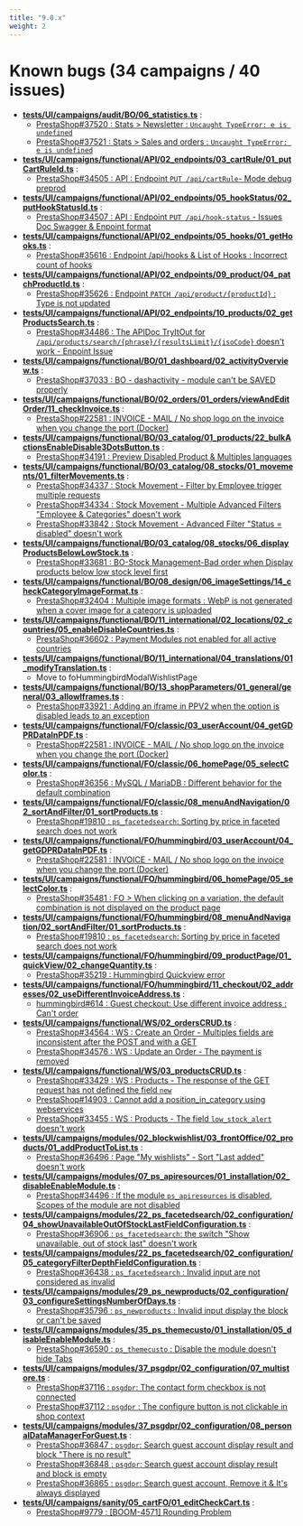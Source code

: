 ```yaml
---
title: "9.0.x"
weight: 2
---
```


# Known bugs (34 campaigns / 40 issues)
* **[tests/UI/campaigns/audit/BO/06_statistics.ts](https://github.com/PrestaShop/PrestaShop/tree/9.0.x/tests/UI/campaigns/audit/BO/06_statistics.ts)** :
  * [PrestaShop#37520 : Stats > Newsletter : `Uncaught TypeError: e is undefined`](https://github.com/PrestaShop/PrestaShop/issues/37520)
  * [PrestaShop#37521 : Stats > Sales and orders : `Uncaught TypeError: e is undefined`](https://github.com/PrestaShop/PrestaShop/issues/37521)
* **[tests/UI/campaigns/functional/API/02_endpoints/03_cartRule/01_putCartRuleId.ts](https://github.com/PrestaShop/PrestaShop/tree/9.0.x/tests/UI/campaigns/functional/API/02_endpoints/03_cartRule/01_putCartRuleId.ts)** :
  * [PrestaShop#34505 : API : Endpoint `PUT /api/cartRule`- Mode debug preprod ](https://github.com/PrestaShop/PrestaShop/issues/34505)
* **[tests/UI/campaigns/functional/API/02_endpoints/05_hookStatus/02_putHookStatusId.ts](https://github.com/PrestaShop/PrestaShop/tree/9.0.x/tests/UI/campaigns/functional/API/02_endpoints/05_hookStatus/02_putHookStatusId.ts)** :
  * [PrestaShop#34507 : API : Endpoint `PUT /api/hook-status` - Issues Doc Swagger & Enpoint format ](https://github.com/PrestaShop/PrestaShop/issues/34507)
* **[tests/UI/campaigns/functional/API/02_endpoints/05_hooks/01_getHooks.ts](https://github.com/PrestaShop/PrestaShop/tree/9.0.x/tests/UI/campaigns/functional/API/02_endpoints/05_hooks/01_getHooks.ts)** :
  * [PrestaShop#35616 : Endpoint /api/hooks & List of Hooks : Incorrect count of hooks](https://github.com/PrestaShop/PrestaShop/issues/35616)
* **[tests/UI/campaigns/functional/API/02_endpoints/09_product/04_patchProductId.ts](https://github.com/PrestaShop/PrestaShop/tree/9.0.x/tests/UI/campaigns/functional/API/02_endpoints/09_product/04_patchProductId.ts)** :
  * [PrestaShop#35626 : Endpoint `PATCH /api/product/{productId}` : Type is not updated](https://github.com/PrestaShop/PrestaShop/issues/35626)
* **[tests/UI/campaigns/functional/API/02_endpoints/10_products/02_getProductsSearch.ts](https://github.com/PrestaShop/PrestaShop/tree/9.0.x/tests/UI/campaigns/functional/API/02_endpoints/10_products/02_getProductsSearch.ts)** :
  * [PrestaShop#34486 : The APIDoc TryItOut for `/api/products/search/{phrase}/{resultsLimit}/{isoCode}` doesn't work - Enpoint Issue](https://github.com/PrestaShop/PrestaShop/issues/34486)
* **[tests/UI/campaigns/functional/BO/01_dashboard/02_activityOverview.ts](https://github.com/PrestaShop/PrestaShop/tree/9.0.x/tests/UI/campaigns/functional/BO/01_dashboard/02_activityOverview.ts)** :
  * [PrestaShop#37033 : BO - dashactivity - module can't be SAVED properly](https://github.com/PrestaShop/PrestaShop/issues/37033)
* **[tests/UI/campaigns/functional/BO/02_orders/01_orders/viewAndEditOrder/11_checkInvoice.ts](https://github.com/PrestaShop/PrestaShop/tree/9.0.x/tests/UI/campaigns/functional/BO/02_orders/01_orders/viewAndEditOrder/11_checkInvoice.ts)** :
  * [PrestaShop#22581 : INVOICE - MAIL / No shop logo on the invoice when you change the port (Docker)](https://github.com/PrestaShop/PrestaShop/issues/22581)
* **[tests/UI/campaigns/functional/BO/03_catalog/01_products/22_bulkActionsEnableDisable3DotsButton.ts](https://github.com/PrestaShop/PrestaShop/tree/9.0.x/tests/UI/campaigns/functional/BO/03_catalog/01_products/22_bulkActionsEnableDisable3DotsButton.ts)** :
  * [PrestaShop#34191 : Preview Disabled Product & Multiples languages ](https://github.com/PrestaShop/PrestaShop/issues/34191)
* **[tests/UI/campaigns/functional/BO/03_catalog/08_stocks/01_movements/01_filterMovements.ts](https://github.com/PrestaShop/PrestaShop/tree/9.0.x/tests/UI/campaigns/functional/BO/03_catalog/08_stocks/01_movements/01_filterMovements.ts)** :
  * [PrestaShop#34337 : Stock Movement - Filter by Employee trigger multiple requests](https://github.com/PrestaShop/PrestaShop/issues/34337)
  * [PrestaShop#34334 : Stock Movement - Multiple Advanced Filters "Employee & Categories" doesn't work](https://github.com/PrestaShop/PrestaShop/issues/34334)
  * [PrestaShop#33842 : Stock Movement - Advanced Filter "Status = disabled" doesn't work](https://github.com/PrestaShop/PrestaShop/issues/33842)
* **[tests/UI/campaigns/functional/BO/03_catalog/08_stocks/06_displayProductsBelowLowStock.ts](https://github.com/PrestaShop/PrestaShop/tree/9.0.x/tests/UI/campaigns/functional/BO/03_catalog/08_stocks/06_displayProductsBelowLowStock.ts)** :
  * [PrestaShop#33681 : BO-Stock Management-Bad order when Display products below low stock level first ](https://github.com/PrestaShop/PrestaShop/issues/33681)
* **[tests/UI/campaigns/functional/BO/08_design/06_imageSettings/14_checkCategoryImageFormat.ts](https://github.com/PrestaShop/PrestaShop/tree/9.0.x/tests/UI/campaigns/functional/BO/08_design/06_imageSettings/14_checkCategoryImageFormat.ts)** :
  * [PrestaShop#32404 : Multiple image formats : WebP is not generated when a cover image for a category is uploaded](https://github.com/PrestaShop/PrestaShop/issues/32404)
* **[tests/UI/campaigns/functional/BO/11_international/02_locations/02_countries/05_enableDisableCountries.ts](https://github.com/PrestaShop/PrestaShop/tree/9.0.x/tests/UI/campaigns/functional/BO/11_international/02_locations/02_countries/05_enableDisableCountries.ts)** :
  * [PrestaShop#36602 : Payment Modules not enabled for all active countries](https://github.com/PrestaShop/PrestaShop/issues/36602)
* **[tests/UI/campaigns/functional/BO/11_international/04_translations/01_modifyTranslation.ts](https://github.com/PrestaShop/PrestaShop/tree/9.0.x/tests/UI/campaigns/functional/BO/11_international/04_translations/01_modifyTranslation.ts)** :
  * Move to foHummingbirdModalWishlistPage
* **[tests/UI/campaigns/functional/BO/13_shopParameters/01_general/general/03_allowIframes.ts](https://github.com/PrestaShop/PrestaShop/tree/9.0.x/tests/UI/campaigns/functional/BO/13_shopParameters/01_general/general/03_allowIframes.ts)** :
  * [PrestaShop#33921 : Adding an iframe in PPV2 when the option is disabled leads to an exception](https://github.com/PrestaShop/PrestaShop/issues/33921)
* **[tests/UI/campaigns/functional/FO/classic/03_userAccount/04_getGDPRDataInPDF.ts](https://github.com/PrestaShop/PrestaShop/tree/9.0.x/tests/UI/campaigns/functional/FO/classic/03_userAccount/04_getGDPRDataInPDF.ts)** :
  * [PrestaShop#22581 : INVOICE - MAIL / No shop logo on the invoice when you change the port (Docker)](https://github.com/PrestaShop/PrestaShop/issues/22581)
* **[tests/UI/campaigns/functional/FO/classic/06_homePage/05_selectColor.ts](https://github.com/PrestaShop/PrestaShop/tree/9.0.x/tests/UI/campaigns/functional/FO/classic/06_homePage/05_selectColor.ts)** :
  * [PrestaShop#36356 : MySQL / MariaDB : Different behavior for the default combination](https://github.com/PrestaShop/PrestaShop/issues/36356)
* **[tests/UI/campaigns/functional/FO/classic/08_menuAndNavigation/02_sortAndFilter/01_sortProducts.ts](https://github.com/PrestaShop/PrestaShop/tree/9.0.x/tests/UI/campaigns/functional/FO/classic/08_menuAndNavigation/02_sortAndFilter/01_sortProducts.ts)** :
  * [PrestaShop#19810 : `ps_facetedsearch`: Sorting by price in faceted search does not work](https://github.com/PrestaShop/PrestaShop/issues/19810)
* **[tests/UI/campaigns/functional/FO/hummingbird/03_userAccount/04_getGDPRDataInPDF.ts](https://github.com/PrestaShop/PrestaShop/tree/9.0.x/tests/UI/campaigns/functional/FO/hummingbird/03_userAccount/04_getGDPRDataInPDF.ts)** :
  * [PrestaShop#22581 : INVOICE - MAIL / No shop logo on the invoice when you change the port (Docker)](https://github.com/PrestaShop/PrestaShop/issues/22581)
* **[tests/UI/campaigns/functional/FO/hummingbird/06_homePage/05_selectColor.ts](https://github.com/PrestaShop/PrestaShop/tree/9.0.x/tests/UI/campaigns/functional/FO/hummingbird/06_homePage/05_selectColor.ts)** :
  * [PrestaShop#35481 : FO > When clicking on a variation, the default combination is not displayed on the product page](https://github.com/PrestaShop/PrestaShop/issues/35481)
* **[tests/UI/campaigns/functional/FO/hummingbird/08_menuAndNavigation/02_sortAndFilter/01_sortProducts.ts](https://github.com/PrestaShop/PrestaShop/tree/9.0.x/tests/UI/campaigns/functional/FO/hummingbird/08_menuAndNavigation/02_sortAndFilter/01_sortProducts.ts)** :
  * [PrestaShop#19810 : `ps_facetedsearch`: Sorting by price in faceted search does not work](https://github.com/PrestaShop/PrestaShop/issues/19810)
* **[tests/UI/campaigns/functional/FO/hummingbird/09_productPage/01_quickView/02_changeQuantity.ts](https://github.com/PrestaShop/PrestaShop/tree/9.0.x/tests/UI/campaigns/functional/FO/hummingbird/09_productPage/01_quickView/02_changeQuantity.ts)** :
  * [PrestaShop#35219 : Hummingbird Quickview error](https://github.com/PrestaShop/PrestaShop/issues/35219)
* **[tests/UI/campaigns/functional/FO/hummingbird/11_checkout/02_addresses/02_useDifferentInvoiceAddress.ts](https://github.com/PrestaShop/PrestaShop/tree/9.0.x/tests/UI/campaigns/functional/FO/hummingbird/11_checkout/02_addresses/02_useDifferentInvoiceAddress.ts)** :
  * [hummingbird#614 : Guest checkout: Use different invoice address : Can't order](https://github.com/PrestaShop/hummingbird/issues/614)
* **[tests/UI/campaigns/functional/WS/02_ordersCRUD.ts](https://github.com/PrestaShop/PrestaShop/tree/9.0.x/tests/UI/campaigns/functional/WS/02_ordersCRUD.ts)** :
  * [PrestaShop#34564 : WS : Create an Order - Multiples fields are inconsistent after the POST and with a GET](https://github.com/PrestaShop/PrestaShop/issues/34564)
  * [PrestaShop#34576 : WS : Update an Order - The payment is removed](https://github.com/PrestaShop/PrestaShop/issues/34576)
* **[tests/UI/campaigns/functional/WS/03_productsCRUD.ts](https://github.com/PrestaShop/PrestaShop/tree/9.0.x/tests/UI/campaigns/functional/WS/03_productsCRUD.ts)** :
  * [PrestaShop#33429 : WS : Products - The response of the GET request has not defined the field `new`](https://github.com/PrestaShop/PrestaShop/issues/33429)
  * [PrestaShop#14903 : Cannot add a position_in_category using webservices](https://github.com/PrestaShop/PrestaShop/issues/14903)
  * [PrestaShop#33455 : WS : Products - The field `low_stock_alert` doesn't work](https://github.com/PrestaShop/PrestaShop/issues/33455)
* **[tests/UI/campaigns/modules/02_blockwishlist/03_frontOffice/02_products/01_addProductToList.ts](https://github.com/PrestaShop/PrestaShop/tree/9.0.x/tests/UI/campaigns/modules/02_blockwishlist/03_frontOffice/02_products/01_addProductToList.ts)** :
  * [PrestaShop#36496 : Page "My wishlists" - Sort "Last added" doesn't work ](https://github.com/PrestaShop/PrestaShop/issues/36496)
* **[tests/UI/campaigns/modules/07_ps_apiresources/01_installation/02_disableEnableModule.ts](https://github.com/PrestaShop/PrestaShop/tree/9.0.x/tests/UI/campaigns/modules/07_ps_apiresources/01_installation/02_disableEnableModule.ts)** :
  * [PrestaShop#34496 : If the module `ps_apiresources` is disabled, Scopes of the module are not disabled](https://github.com/PrestaShop/PrestaShop/issues/34496)
* **[tests/UI/campaigns/modules/22_ps_facetedsearch/02_configuration/04_showUnavailableOutOfStockLastFieldConfiguration.ts](https://github.com/PrestaShop/PrestaShop/tree/9.0.x/tests/UI/campaigns/modules/22_ps_facetedsearch/02_configuration/04_showUnavailableOutOfStockLastFieldConfiguration.ts)** :
  * [PrestaShop#36906 : `ps_facetedsearch`: the switch "Show unavailable, out of stock last" doesn't work](https://github.com/PrestaShop/PrestaShop/issues/36906)
* **[tests/UI/campaigns/modules/22_ps_facetedsearch/02_configuration/05_categoryFilterDepthFieldConfiguration.ts](https://github.com/PrestaShop/PrestaShop/tree/9.0.x/tests/UI/campaigns/modules/22_ps_facetedsearch/02_configuration/05_categoryFilterDepthFieldConfiguration.ts)** :
  * [PrestaShop#36438 : `ps_facetedsearch` : Invalid input are not considered as invalid](https://github.com/PrestaShop/PrestaShop/issues/36438)
* **[tests/UI/campaigns/modules/29_ps_newproducts/02_configuration/03_configureSettingsNumberOfDays.ts](https://github.com/PrestaShop/PrestaShop/tree/9.0.x/tests/UI/campaigns/modules/29_ps_newproducts/02_configuration/03_configureSettingsNumberOfDays.ts)** :
  * [PrestaShop#35796 : `ps_newproducts` : Invalid input display the block or can't be saved](https://github.com/PrestaShop/PrestaShop/issues/35796)
* **[tests/UI/campaigns/modules/35_ps_themecusto/01_installation/05_disableEnableModule.ts](https://github.com/PrestaShop/PrestaShop/tree/9.0.x/tests/UI/campaigns/modules/35_ps_themecusto/01_installation/05_disableEnableModule.ts)** :
  * [PrestaShop#36590 : `ps_themecusto` : Disable the module doesn't hide Tabs](https://github.com/PrestaShop/PrestaShop/issues/36590)
* **[tests/UI/campaigns/modules/37_psgdpr/02_configuration/07_multistore.ts](https://github.com/PrestaShop/PrestaShop/tree/9.0.x/tests/UI/campaigns/modules/37_psgdpr/02_configuration/07_multistore.ts)** :
  * [PrestaShop#37116 : `psgdpr`: The contact form checkbox is not connected](https://github.com/PrestaShop/PrestaShop/issues/37116)
  * [PrestaShop#37112 : `psgdpr` : The configure button is not clickable in shop context](https://github.com/PrestaShop/PrestaShop/issues/37112)
* **[tests/UI/campaigns/modules/37_psgdpr/02_configuration/08_personalDataManagerForGuest.ts](https://github.com/PrestaShop/PrestaShop/tree/9.0.x/tests/UI/campaigns/modules/37_psgdpr/02_configuration/08_personalDataManagerForGuest.ts)** :
  * [PrestaShop#36847 : `psgdpr`: Search guest account display result and block "There is no result"](https://github.com/PrestaShop/PrestaShop/issues/36847)
  * [PrestaShop#36848 : `psgdpr`: Search guest account display result and block is empty](https://github.com/PrestaShop/PrestaShop/issues/36848)
  * [PrestaShop#36865 : `psgdpr`: Search guest account, Remove it & It's always displayed](https://github.com/PrestaShop/PrestaShop/issues/36865)
* **[tests/UI/campaigns/sanity/05_cartFO/01_editCheckCart.ts](https://github.com/PrestaShop/PrestaShop/tree/9.0.x/tests/UI/campaigns/sanity/05_cartFO/01_editCheckCart.ts)** :
  * [PrestaShop#9779 : [BOOM-4571] Rounding Problem](https://github.com/PrestaShop/PrestaShop/issues/9779)
